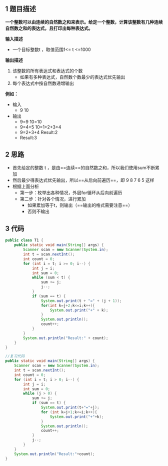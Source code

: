 
## 1 题目描述

**一个整数可以由连续的自然数之和来表示。给定一个整数，计算该整数有几种连续自然数之和的表达式，且打印出每种表达式。**

**输入描述**  
- 一个目标整数t ，取值范围1<= t <=1000

**输出描述**  
1. 该整数的所有表达式和表达式的个数  
	- 如果有多种表达式，自然数个数最少的表达式优先输出  
2. 每个表达式中按自然数递增输出

**例如：**
- 输入  
	- 9                             10  
- 输出  
	- 9=9                         10=10  
	- 9=4+5                    10=1+2+3+4  
	- 9=2+3+4                Result:2
	- Result:3

## 2 思路

- 首先给定的整数 t ，是由==连续==的自然数之和，所以我们使用sum不断累加
- 然后最少得表达式优先输出，所以==从后向前遍历==，即 9 8 7 6 5 这样
- 根据上面分析
	- 第一步：枚举出各种情况，外层for循环从后向前遍历
	- 第二步：针对各个情况，进行累加
		- 如果累加等于t，则输出（==输出的格式需要注意==）
		- 否则不输出

## 3 代码

```java
public class T1 {  
    public static void main(String[] args) {  
        Scanner scan = new Scanner(System.in);  
        int t = scan.nextInt();  
        int count = 0;  
        for (int i = t; i >= 0; i--) {  
            int j = i;  
            int sum = 0;  
            while (sum < t) {  
                sum += j;  
                j--;  
            }  
            if (sum == t) {  
                System.out.print(t + "=" + (j + 1));  
                for(int k=j+2;k<=i;k++){  
                    System.out.print("+" + k);  
                }  
                System.out.println();  
                count++;  
            }  
        }  
        System.out.println("Result:" + count);  
    }  
}
```

```java
//复习代码
public static void main(String[] args) {  
    Scanner scan = new Scanner(System.in);  
    int t = scan.nextInt();  
    int count = 0;  
    for (int i = t; i > 0; i--) {  
        int j = i;  
        int sum = 0;  
        while (j > 0) {  
            sum += j;  
            if (sum == t) {  
                System.out.print(t+"="+j);  
                for (int k=j+1;k<=i;k++){  
                    System.out.print("+"+k);  
                }  
                System.out.println();  
                count++;  
            }  
            j--;  
        }  
    }  
    System.out.println("Result:"+count);  
}
```